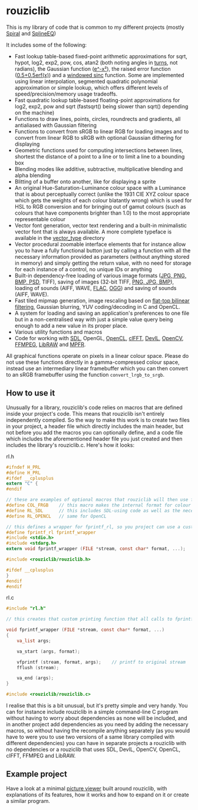 rouziclib
=========

This is my library of code that is common to my different projects (mostly [Spiral](http://photosounder.com/spiral/) and [SplineEQ](http://photosounder.com/splineeq/))

It includes some of the following:
- Fast lookup table-based fixed-point arithmetic approximations for sqrt, hypot, log2, exp2, pow, cos, atan2 (both noting angles in [turns](http://en.wikipedia.org/wiki/Turn_(geometry)), not radians), the Gaussian function ([e^-x²](http://www.wolframalpha.com/input/?i=e%5E-x%C2%B2)), the raised error function ([0.5+0.5erf(x)](http://www.wolframalpha.com/input/?i=0.5%2B0.5erf(x))) and a [windowed sinc](http://www.wolframalpha.com/input/?i=plot+sin%28pi*x%29%2F%28pi*x%29+*+%280.42+-+0.5*cos%282.*pi*%28x*0.25%2B0.5%29%29+%2B+0.08*cos%284.*pi*%28x*0.25%2B0.5%29%29%29%2C+x%3D-2+to+2) function. Some are implemented using linear interpolation, segmented quadratic polynomial approximation or simple lookup, which offers different levels of speed/precision/memory usage tradeoffs.
- Fast quadratic lookup table-based floating-point approximations for log2, exp2, pow and sqrt (fastsqrt() being slower than sqrt() depending on the machine)
- Functions to draw lines, points, circles, roundrects and gradients, all antialiased with Gaussian filtering
- Functions to convert from sRGB to linear RGB for loading images and to convert from linear RGB to sRGB with optional Gaussian dithering for displaying
- Geometric functions used for computing intersections between lines, shortest the distance of a point to a line or to limit a line to a bounding box
- Blending modes like additive, subtractive, multiplicative blending and alpha blending
- Blitting of a buffer onto another, like for displaying a sprite
- An original Hue-Saturation-Luminance colour space with a Luminance that is about perceptually correct (unlike the 1931 CIE XYZ colour space which gets the weights of each colour blatantly wrong) which is used for HSL to RGB conversion and for bringing out of gamut colours (such as colours that have components brighter than 1.0) to the most appropriate representable colour
- Vector font generation, vector text rendering and a built-in minimalistic vector font that is always available. A more complete typeface is available in the [vector_type](https://github.com/Photosounder/rouziclib/tree/master/vector_type) directory
- Vector procedural zoomable interface elements that for instance allow you to have a fully functional button just by calling a function with all the necessary information provided as parameters (without anything stored in memory) and simply getting the return value, with no need for storage for each instance of a control, no unique IDs or anything
- Built-in dependency-free loading of various image formats ([JPG, PNG, BMP, PSD](https://github.com/nothings/stb/blob/master/stb_image.h), TIFF), saving of images (32-bit TIFF, [PNG, JPG, BMP](https://github.com/nothings/stb/blob/master/stb_image_write.h)), loading of sounds (AIFF, WAVE, [FLAC](https://github.com/mackron/dr_libs/blob/master/dr_flac.h), [OGG](https://github.com/nothings/stb/blob/master/stb_vorbis.c)) and saving of sounds (AIFF, WAVE).
- Fast tiled mipmap generation, image rescaling based on [flat-top bilinear filtering](https://photosounder.com/michel_rouzic/#flattop), Gaussian blurring, YUV coding/decoding in C and OpenCL.
- A system for loading and saving an application's preferences to one file but in a non-centralised way with just a simple value query being enough to add a new value in its proper place.
- Various utility functions and macros
- Code for working with [SDL](https://www.libsdl.org/), OpenGL, [OpenCL](https://www.khronos.org/opencl/), [clFFT](https://github.com/clMathLibraries/clFFT), [DevIL](http://openil.sourceforge.net/), [OpenCV](http://opencv.org/), [FFMPEG](https://www.ffmpeg.org/), [LibRAW](https://www.libraw.org/) and [MPFR](http://www.mpfr.org/).

All graphical functions operate on pixels in a linear colour space. Please do not use these functions directly in a gamma-compressed colour space, instead use an intermediary linear framebuffer which you can then convert to an sRGB framebuffer using the function `convert_lrgb_to_srgb`.

How to use it
-------------

Unusually for a library, rouziclib's code relies on macros that are defined inside your project's code. This means that rouziclib isn't entirely independently compiled. So the way to make this work is to create two files in your project, a header file which directly includes the main header, but not before you add the macros you can optionally define, and a code file which includes the aforementioned header file you just created and then includes the library's rouziclib.c. Here's how it looks:

rl.h
```C
#ifndef H_PRL
#define H_PRL
#ifdef __cplusplus
extern "C" {
#endif

// these are examples of optional macros that rouziclib will then use for your project
#define COL_FRGB	// this macro makes the internal format for colour be floating-point instead of fixed-point
#define RL_SDL		// this includes SDL-using code as well as the necessary SDL files
#define RL_OPENCL	// same for OpenCL

// this defines a wrapper for fprintf_rl, so you project can use a custom fprintf-type function that can for instance output to a file
#define fprintf_rl fprintf_wrapper
#include <stdio.h>
#include <stdarg.h>
extern void fprintf_wrapper (FILE *stream, const char* format, ...);

#include <rouziclib/rouziclib.h>

#ifdef __cplusplus
}
#endif
#endif
```

rl.c
```C
#include "rl.h"

// this creates that custom printing function that all calls to fprintf_rl in rouziclib will use

void fprintf_wrapper (FILE *stream, const char* format, ...)
{
	va_list args;

	va_start (args, format);

	vfprintf (stream, format, args);	// printf to original stream
	fflush (stream);

	va_end (args);
}

#include <rouziclib/rouziclib.c>
```

I realise that this is a bit unusual, but it's pretty simple and very handy. You can for instance include rouziclib in a simple command-line C program without having to worry about dependencies as none will be included, and in another project add dependencies as you need by adding the necessary macros, so without having the recompile anything separately (as you would have to were you to use two versions of a same library compiled with different dependencies) you can have in separate projects a rouziclib with no dependencies or a rouziclib that uses SDL, DevIL, OpenCV, OpenCL, clFFT, FFMPEG and LibRAW.

## Example project
Have a look at a minimal [picture viewer](https://github.com/Photosounder/rouziclib-picture-viewer) built around rouziclib, with explanations of its features, how it works and how to expand on it or create a similar program.
